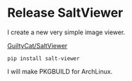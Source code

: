 Release SaltViewer
========================

I create a new very simple image viewer.

[GuiltyCat/SaltViewer](https://github.com/GuiltyCat/SaltViewer)


```
pip install salt-viewer
```

I will make PKGBUILD for ArchLinux.
